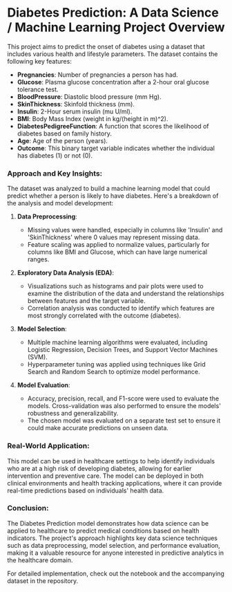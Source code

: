 # Diabetes Prediction: A Data Science / Machine Learning Project Overview
This project aims to predict the onset of diabetes using a dataset that includes various health and lifestyle parameters. The dataset contains the following key features:

- **Pregnancies**: Number of pregnancies a person has had.
- **Glucose**: Plasma glucose concentration after a 2-hour oral glucose tolerance test.
- **BloodPressure**: Diastolic blood pressure (mm Hg).
- **SkinThickness**: Skinfold thickness (mm).
- **Insulin**: 2-Hour serum insulin (mu U/ml).
- **BMI**: Body Mass Index (weight in kg/(height in m)^2).
- **DiabetesPedigreeFunction**: A function that scores the likelihood of diabetes based on family history.
- **Age**: Age of the person (years).
- **Outcome**: This binary target variable indicates whether the individual has diabetes (1) or not (0).

### Approach and Key Insights:

The dataset was analyzed to build a machine learning model that could predict whether a person is likely to have diabetes. Here's a breakdown of the analysis and model development:

1. **Data Preprocessing**:  
   - Missing values were handled, especially in columns like 'Insulin' and 'SkinThickness' where 0 values may represent missing data.
   - Feature scaling was applied to normalize values, particularly for columns like BMI and Glucose, which can have large numerical ranges.

2. **Exploratory Data Analysis (EDA)**:  
   - Visualizations such as histograms and pair plots were used to examine the distribution of the data and understand the relationships between features and the target variable.
   - Correlation analysis was conducted to identify which features are most strongly correlated with the outcome (diabetes).

3. **Model Selection**:  
   - Multiple machine learning algorithms were evaluated, including Logistic Regression, Decision Trees, and Support Vector Machines (SVM).
   - Hyperparameter tuning was applied using techniques like Grid Search and Random Search to optimize model performance.

4. **Model Evaluation**:  
   - Accuracy, precision, recall, and F1-score were used to evaluate the models. Cross-validation was also performed to ensure the models' robustness and generalizability.
   - The chosen model was evaluated on a separate test set to ensure it could make accurate predictions on unseen data.

### Real-World Application:

This model can be used in healthcare settings to help identify individuals who are at a high risk of developing diabetes, allowing for earlier intervention and preventive care. The model can be deployed in both clinical environments and health tracking applications, where it can provide real-time predictions based on individuals' health data.

### Conclusion:

The Diabetes Prediction model demonstrates how data science can be applied to healthcare to predict medical conditions based on health indicators. The project's approach highlights key data science techniques such as data preprocessing, model selection, and performance evaluation, making it a valuable resource for anyone interested in predictive analytics in the healthcare domain.

For detailed implementation, check out the notebook and the accompanying dataset in the repository.

